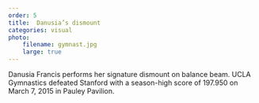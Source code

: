 ```yaml
---
order: 5
title:  Danusia’s dismount
categories: visual
photo:
    filename: gymnast.jpg
    large: true
---
```


Danusia Francis performs her signature dismount on balance beam. UCLA Gymnastics defeated Stanford with a season-high score of 197.950 on March 7, 2015 in Pauley Pavilion.